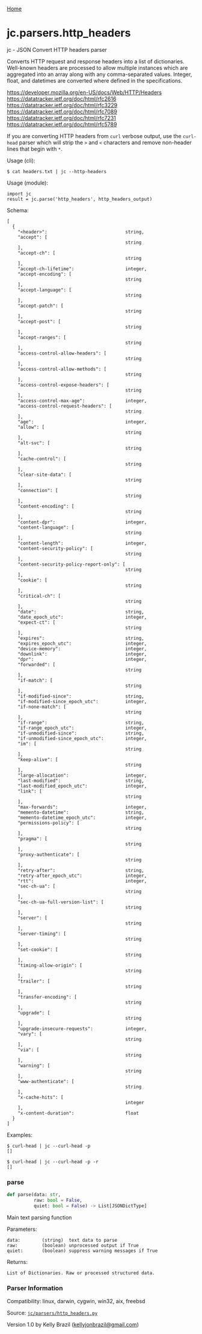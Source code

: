[Home](https://kellyjonbrazil.github.io/jc/)
<a id="jc.parsers.http_headers"></a>

# jc.parsers.http\_headers

jc - JSON Convert HTTP headers parser

Converts HTTP request and response headers into a list of dictionaries.
Well-known headers are processed to allow multiple instances which are
aggregated into an array along with any comma-separated values. Integer,
float, and datetimes are converted where defined in the specifications.

https://developer.mozilla.org/en-US/docs/Web/HTTP/Headers
https://datatracker.ietf.org/doc/html/rfc2616
https://datatracker.ietf.org/doc/html/rfc3229
https://datatracker.ietf.org/doc/html/rfc7089
https://datatracker.ietf.org/doc/html/rfc7231
https://datatracker.ietf.org/doc/html/rfc5789

If you are converting HTTP headers from `curl` verbose output, use the
`curl-head` parser which will strip the `>` and `<` characters and remove
non-header lines that begin with `*`.

Usage (cli):

    $ cat headers.txt | jc --http-headers

Usage (module):

    import jc
    result = jc.parse('http_headers', http_headers_output)

Schema:

    [
      {
        "<header>":                             string,
        "accept": [
                                                string
        ],
        "accept-ch": [
                                                string
        ],
        "accept-ch-lifetime":                   integer,
        "accept-encoding": [
                                                string
        ],
        "accept-language": [
                                                string
        ],
        "accept-patch": [
                                                string
        ],
        "accept-post": [
                                                string
        ],
        "accept-ranges": [
                                                string
        ],
        "access-control-allow-headers": [
                                                string
        ],
        "access-control-allow-methods": [
                                                string
        ],
        "access-control-expose-headers": [
                                                string
        ],
        "access-control-max-age":               integer,
        "access-control-request-headers": [
                                                string
        ],
        "age":                                  integer,
        "allow": [
                                                string
        ],
        "alt-svc": [
                                                string
        ],
        "cache-control": [
                                                string
        ],
        "clear-site-data": [
                                                string
        ],
        "connection": [
                                                string
        ],
        "content-encoding": [
                                                string
        ],
        "content-dpr":                          integer,
        "content-language": [
                                                string
        ],
        "content-length":                       integer,
        "content-security-policy": [
                                                string
        ],
        "content-security-policy-report-only": [
                                                string
        ],
        "cookie": [
                                                string
        ],
        "critical-ch": [
                                                string
        ],
        "date":                                 string,
        "date_epoch_utc":                       integer,
        "expect-ct": [
                                                string
        ],
        "expires":                              string,
        "expires_epoch_utc":                    integer,
        "device-memory":                        integer,
        "downlink":                             integer,
        "dpr":                                  integer,
        "forwarded": [
                                                string
        ],
        "if-match": [
                                                string
        ],
        "if-modified-since":                    string,
        "if-modified-since_epoch_utc":          integer,
        "if-none-match": [
                                                string
        ],
        "if-range":                             string,
        "if-range_epoch_utc":                   integer,
        "if-unmodified-since":                  string,
        "if-unmodified-since_epoch_utc":        integer,
        "im": [
                                                string
        ],
        "keep-alive": [
                                                string
        ],
        "large-allocation":                     integer,
        "last-modified":                        string,
        "last-modified_epoch_utc":              integer,
        "link": [
                                                string
        ],
        "max-forwards":                         integer,
        "memento-datetime":                     string,
        "memento-datetime_epoch_utc":           integer,
        "permissions-policy": [
                                                string
        ],
        "pragma": [
                                                string
        ],
        "proxy-authenticate": [
                                                string
        ],
        "retry-after":                          string,
        "retry-after_epoch_utc":                integer,
        "rtt":                                  integer,
        "sec-ch-ua": [
                                                string
        ],
        "sec-ch-ua-full-version-list": [
                                                string
        ],
        "server": [
                                                string
        ],
        "server-timing": [
                                                string
        ],
        "set-cookie": [
                                                string
        ],
        "timing-allow-origin": [
                                                string
        ],
        "trailer": [
                                                string
        ],
        "transfer-encoding": [
                                                string
        ],
        "upgrade": [
                                                string
        ],
        "upgrade-insecure-requests":            integer,
        "vary": [
                                                string
        ],
        "via": [
                                                string
        ],
        "warning": [
                                                string
        ],
        "www-authenticate": [
                                                string
        ],
        "x-cache-hits": [
                                                integer
        ],
        "x-content-duration":                   float
      }
    ]

Examples:

    $ curl-head | jc --curl-head -p
    []

    $ curl-head | jc --curl-head -p -r
    []

<a id="jc.parsers.http_headers.parse"></a>

### parse

```python
def parse(data: str,
          raw: bool = False,
          quiet: bool = False) -> List[JSONDictType]
```

Main text parsing function

Parameters:

    data:        (string)  text data to parse
    raw:         (boolean) unprocessed output if True
    quiet:       (boolean) suppress warning messages if True

Returns:

    List of Dictionaries. Raw or processed structured data.

### Parser Information
Compatibility:  linux, darwin, cygwin, win32, aix, freebsd

Source: [`jc/parsers/http_headers.py`](https://github.com/kellyjonbrazil/jc/blob/master/jc/parsers/http_headers.py)

Version 1.0 by Kelly Brazil (kellyjonbrazil@gmail.com)
